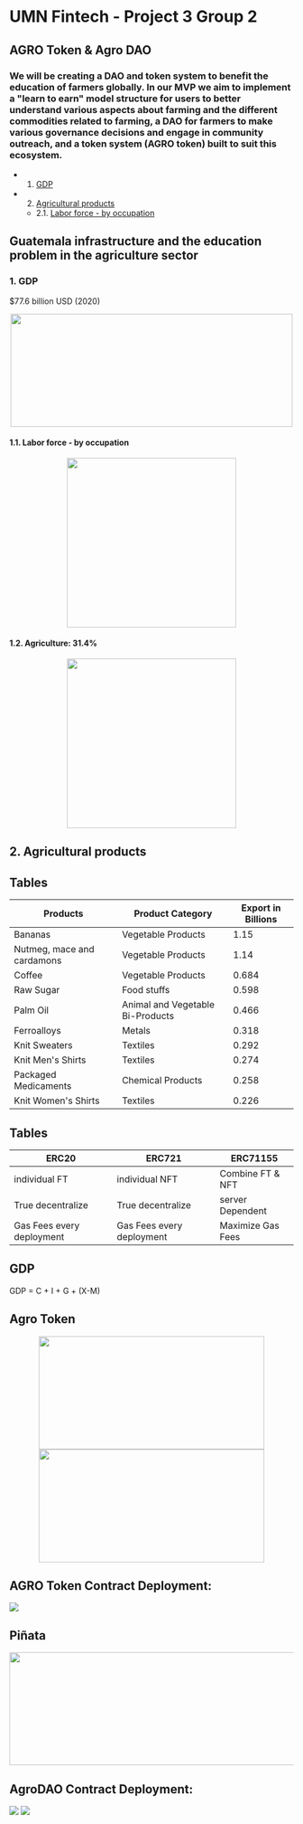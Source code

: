 # UMN Fintech - Project 3 Group 2
## AGRO Token & Agro DAO

### We will be creating a DAO and token system to benefit the education of farmers globally. In our MVP we aim to implement a "learn to earn" model structure for users to better understand various aspects about farming and the different commodities related to farming, a DAO for farmers to make various governance decisions and engage in community outreach, and a token system (AGRO token) built to suit this ecosystem.

<!-- vscode-markdown-toc -->
* 1. [GDP](#GDP)
* 2. [Agricultural products](#Agriculturalproducts)
  * 2.1. [Labor force - by occupation](#Laborforce-byoccupation)

<!-- vscode-markdown-toc-config
	numbering=true
	autoSave=true
	/vscode-markdown-toc-config -->
<!-- /vscode-markdown-toc -->
## Guatemala infrastructure and the education problem in the agriculture sector
   
###  1. <a name='GDP'></a>GDP
$77.6 billion USD (2020)
  <p align="center">
<img width="500" height="200" src="images/GDP.png">
  
  ####  1.1. <a name='Laborforce-byoccupation'></a>Labor force - by occupation      
 <p align="center">
<img width="300"  src="images/laborForce.png">

#### 1.2. Agriculture: 31.4%
  
 <p align="center">
<img width="300"  src="images/gdp_sector.png">
   



         
##  2. <a name='Agriculturalproducts'></a>Agricultural products

## Tables
Products | Product Category | Export in Billions
---| ---| ---|
Bananas	 | Vegetable Products | 1.15
Nutmeg, mace and cardamons | Vegetable Products | 1.14
Coffee |Vegetable Products | 0.684
Raw Sugar| Food stuffs | 0.598
Palm Oil| Animal and Vegetable Bi-Products| 0.466
Ferroalloys	 | Metals | 0.318
Knit Sweaters | Textiles	 | 0.292
Knit Men's Shirts | Textiles | 0.274
Packaged Medicaments | Chemical Products |0.258
Knit Women's Shirts|Textiles	 | 0.226
	                                        
                                          
## Tables
ERC20 | ERC721 | ERC71155
---| ---| ---|
individual FT	 | individual NFT  | Combine FT & NFT
True decentralize|True decentralize | server Dependent
Gas Fees every deployment  |Gas Fees every deployment| Maximize Gas Fees

## GDP
GDP = C + I + G + (X-M)
## Agro Token
</head>
<body>
    <div>
        <p align="center">
<img width="400" height="200" src="images/token1.jpg"><img width="400" height="200" src="images/token2.jpg">
        </p>





## AGRO Token Contract Deployment:
![](https://github.com/farmerplants/Project3_Group2/blob/main/images/Screen%20Shot%202022-06-07%20at%2011.29.46%20PM.png?raw=true)
## Piñata
<img width="800" height="200" src="images/pinata.jpg">
      
## AgroDAO Contract Deployment:
![](https://github.com/farmerplants/Project3_Group2/blob/main/images/Screen%20Shot%202022-06-07%20at%2011.51.59%20PM.png?raw=true)
![](https://github.com/farmerplants/Project3_Group2/blob/main/images/Screen%20Shot%202022-06-07%20at%2011.54.44%20PM.png?raw=true)
